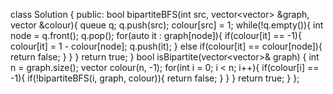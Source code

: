 class Solution {
public:
bool bipartiteBFS(int src, vector<vector<int>> &graph, vector<int> &colour){
queue<int> q;
q.push(src);
colour[src] = 1;
while(!q.empty()){
int node = q.front();
q.pop();
for(auto it : graph[node]){
if(colour[it] == -1){
colour[it] = 1 - colour[node];
q.push(it);
} else if(colour[it] == colour[node]){
return false;
}
}
}
return true;
}
bool isBipartite(vector<vector<int>>& graph) {
int n = graph.size();
vector<int> colour(n, -1);
for(int i = 0; i < n; i++){
if(colour[i] == -1){
if(!bipartiteBFS(i, graph, colour)){
return false;
}
}
}
return true;
}
};